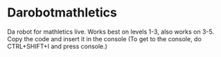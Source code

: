 # Darobotmathletics
Da robot for mathletics live. Works best on levels 1-3, also works on 3-5. Copy the code and insert it in the console (To get to the console, do CTRL+SHIFT+I and press console.)
